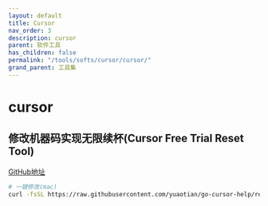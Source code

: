 ```yaml
---
layout: default
title: Cursor
nav_order: 3
description: cursor
parent: 软件工具
has_children: false
permalink: "/tools/softs/cursor/cursor/"
grand_parent: 工具集
---
```


# cursor

## 修改机器码实现无限续杯(Cursor Free Trial Reset Tool)

[GitHub地址](https://github.com/yuaotian/go-cursor-help)

```bash
# 一键修改(mac)
curl -fsSL https://raw.githubusercontent.com/yuaotian/go-cursor-help/refs/heads/master/scripts/run/cursor_mac_id_modifier.sh | sudo bash 
```
